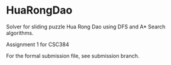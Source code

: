 # HuaRongDao
Solver for sliding puzzle Hua Rong Dao using DFS and A* Search algorithms.

Assignment 1 for CSC384

For the formal submission file, see submission branch.
